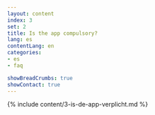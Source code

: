 ```yaml
---
layout: content
index: 3
set: 2
title: Is the app compulsory?
lang: es
contentLang: en
categories:
- es
- faq

showBreadCrumbs: true
showContact: true
---
```

{% include content/3-is-de-app-verplicht.md %}
